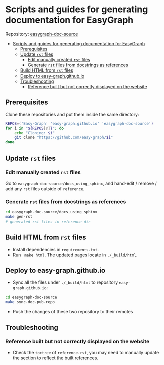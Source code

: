 # Scripts and guides for generating documentation for EasyGraph

<!-- Author: [Teddy Xinyuan Chen](https://github.com/tddschn) -->

Repository: [easygraph-doc-source](https://github.com/easy-graph/easygraph-doc-source)

- [Scripts and guides for generating documentation for EasyGraph](#scripts-and-guides-for-generating-documentation-for-easygraph)
  - [Prerequisites](#prerequisites)
  - [Update `rst` files](#update-rst-files)
    - [Edit manually created `rst` files](#edit-manually-created-rst-files)
    - [Generate `rst` files from docstrings as references](#generate-rst-files-from-docstrings-as-references)
  - [Build HTML from `rst` files](#build-html-from-rst-files)
  - [Deploy to easy-graph.github.io](#deploy-to-easy-graphgithubio)
  - [Troubleshooting](#troubleshooting)
    - [Reference built but not correctly displayed on the website](#reference-built-but-not-correctly-displayed-on-the-website)

## Prerequisites

Clone these repositories and put them inside the same directory:

```bash
REPOS=('Easy-Graph' 'easy-graph.github.io' 'easygraph-doc-source')
for i in "${REPOS[@]}"; do
    echo "Cloning: $i"
    git clone "https://github.com/easy-graph/$i"
done
```

## Update `rst` files

### Edit manually created `rst` files

Go to `easygraph-doc-source/docs_using_sphinx`, and hand-edit / remove / add any `rst` files outside of `reference`.

### Generate `rst` files from docstrings as references


```bash
cd easygraph-doc-source/docs_using_sphinx
make gen-rst
# generated rst files in reference dir
```

## Build HTML from `rst` files

<!-- 1. Update the `.rst` file in `docs_using_sphinx`
2. Run terminal, changing work directory to `docs_using_sphinx`
3. run `python3 -m venv .env` for the virtual environment
4. run `source .env/bin/activate` to activate
5. run `pip install -r requirements.txt` to install dependencies -->
- Install dependencies in `requirements.txt`.
- Run ` make html`. The updated pages locate in `./_build/html`.

## Deploy to easy-graph.github.io

- Sync all the files under `./_build/html` to repository `easy-graph.github.io`:

```bash
cd easygraph-doc-source
make sync-doc-pub-repo
```

- Push the changes of these two repository to their remotes

## Troubleshooting

### Reference built but not correctly displayed on the website
- Check the `toctree` of `reference.rst`, you may need to manually update the section to reflect the built references.